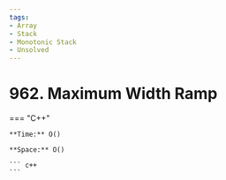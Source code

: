```yaml
---
tags:
- Array
- Stack
- Monotonic Stack
- Unsolved
---
```



# 962. Maximum Width Ramp

=== "C++"

    **Time:** O()

    **Space:** O()

    ``` c++
    ```